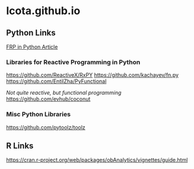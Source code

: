 lcota.github.io
===============

## Python Links  
[FRP in Python Article](https://jakubturek.com/functional-reactive-programming-in-python/)

### Libraries for Reactive Programming in Python
https://github.com/ReactiveX/RxPY
https://github.com/kachayev/fn.py
https://github.com/EntilZha/PyFunctional

_Not quite reactive, but functional programming_
https://github.com/evhub/coconut

### Misc Python Libraries
https://github.com/pytoolz/toolz


## R Links  
https://cran.r-project.org/web/packages/obAnalytics/vignettes/guide.html
